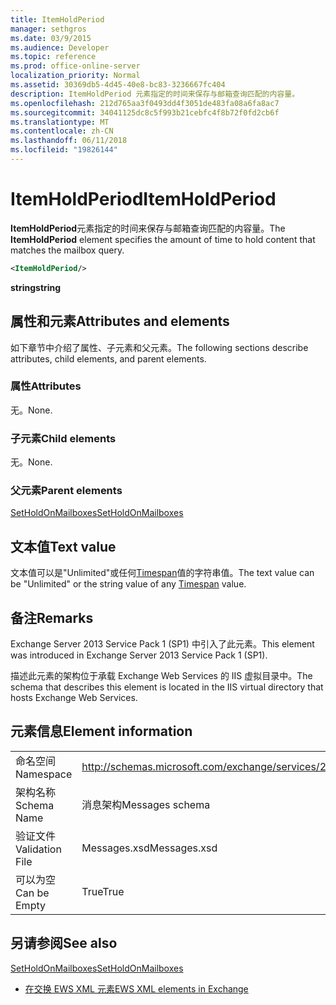 ```yaml
---
title: ItemHoldPeriod
manager: sethgros
ms.date: 03/9/2015
ms.audience: Developer
ms.topic: reference
ms.prod: office-online-server
localization_priority: Normal
ms.assetid: 30369db5-4d45-40e8-bc83-3236667fc404
description: ItemHoldPeriod 元素指定的时间来保存与邮箱查询匹配的内容量。
ms.openlocfilehash: 212d765aa3f0493dd4f3051de483fa08a6fa8ac7
ms.sourcegitcommit: 34041125dc8c5f993b21cebfc4f8b72f0fd2cb6f
ms.translationtype: MT
ms.contentlocale: zh-CN
ms.lasthandoff: 06/11/2018
ms.locfileid: "19826144"
---
```

# <a name="itemholdperiod"></a><span data-ttu-id="9fd51-103">ItemHoldPeriod</span><span class="sxs-lookup"><span data-stu-id="9fd51-103">ItemHoldPeriod</span></span>

<span data-ttu-id="9fd51-104">**ItemHoldPeriod**元素指定的时间来保存与邮箱查询匹配的内容量。</span><span class="sxs-lookup"><span data-stu-id="9fd51-104">The **ItemHoldPeriod** element specifies the amount of time to hold content that matches the mailbox query.</span></span> 
  
```XML
<ItemHoldPeriod/>
```

 <span data-ttu-id="9fd51-105">**string**</span><span class="sxs-lookup"><span data-stu-id="9fd51-105">**string**</span></span>
## <a name="attributes-and-elements"></a><span data-ttu-id="9fd51-106">属性和元素</span><span class="sxs-lookup"><span data-stu-id="9fd51-106">Attributes and elements</span></span>

<span data-ttu-id="9fd51-107">如下章节中介绍了属性、子元素和父元素。</span><span class="sxs-lookup"><span data-stu-id="9fd51-107">The following sections describe attributes, child elements, and parent elements.</span></span>
  
### <a name="attributes"></a><span data-ttu-id="9fd51-108">属性</span><span class="sxs-lookup"><span data-stu-id="9fd51-108">Attributes</span></span>

<span data-ttu-id="9fd51-109">无。</span><span class="sxs-lookup"><span data-stu-id="9fd51-109">None.</span></span>
  
### <a name="child-elements"></a><span data-ttu-id="9fd51-110">子元素</span><span class="sxs-lookup"><span data-stu-id="9fd51-110">Child elements</span></span>

<span data-ttu-id="9fd51-111">无。</span><span class="sxs-lookup"><span data-stu-id="9fd51-111">None.</span></span>
  
### <a name="parent-elements"></a><span data-ttu-id="9fd51-112">父元素</span><span class="sxs-lookup"><span data-stu-id="9fd51-112">Parent elements</span></span>

[<span data-ttu-id="9fd51-113">SetHoldOnMailboxes</span><span class="sxs-lookup"><span data-stu-id="9fd51-113">SetHoldOnMailboxes</span></span>](setholdonmailboxes.md)
  
## <a name="text-value"></a><span data-ttu-id="9fd51-114">文本值</span><span class="sxs-lookup"><span data-stu-id="9fd51-114">Text value</span></span>

<span data-ttu-id="9fd51-115">文本值可以是"Unlimited"或任何[Timespan](http://msdn.microsoft.com/en-us/library/1ecy8h51%28v=vs.110%29.aspx)值的字符串值。</span><span class="sxs-lookup"><span data-stu-id="9fd51-115">The text value can be "Unlimited" or the string value of any [Timespan](http://msdn.microsoft.com/en-us/library/1ecy8h51%28v=vs.110%29.aspx) value.</span></span> 
  
## <a name="remarks"></a><span data-ttu-id="9fd51-116">备注</span><span class="sxs-lookup"><span data-stu-id="9fd51-116">Remarks</span></span>

<span data-ttu-id="9fd51-117">Exchange Server 2013 Service Pack 1 (SP1) 中引入了此元素。</span><span class="sxs-lookup"><span data-stu-id="9fd51-117">This element was introduced in Exchange Server 2013 Service Pack 1 (SP1).</span></span>
  
<span data-ttu-id="9fd51-118">描述此元素的架构位于承载 Exchange Web Services 的 IIS 虚拟目录中。</span><span class="sxs-lookup"><span data-stu-id="9fd51-118">The schema that describes this element is located in the IIS virtual directory that hosts Exchange Web Services.</span></span>
  
## <a name="element-information"></a><span data-ttu-id="9fd51-119">元素信息</span><span class="sxs-lookup"><span data-stu-id="9fd51-119">Element information</span></span>

|||
|:-----|:-----|
|<span data-ttu-id="9fd51-120">命名空间</span><span class="sxs-lookup"><span data-stu-id="9fd51-120">Namespace</span></span>  <br/> |http://schemas.microsoft.com/exchange/services/2006/messages  <br/> |
|<span data-ttu-id="9fd51-121">架构名称</span><span class="sxs-lookup"><span data-stu-id="9fd51-121">Schema Name</span></span>  <br/> |<span data-ttu-id="9fd51-122">消息架构</span><span class="sxs-lookup"><span data-stu-id="9fd51-122">Messages schema</span></span>  <br/> |
|<span data-ttu-id="9fd51-123">验证文件</span><span class="sxs-lookup"><span data-stu-id="9fd51-123">Validation File</span></span>  <br/> |<span data-ttu-id="9fd51-124">Messages.xsd</span><span class="sxs-lookup"><span data-stu-id="9fd51-124">Messages.xsd</span></span>  <br/> |
|<span data-ttu-id="9fd51-125">可以为空</span><span class="sxs-lookup"><span data-stu-id="9fd51-125">Can be Empty</span></span>  <br/> |<span data-ttu-id="9fd51-126">True</span><span class="sxs-lookup"><span data-stu-id="9fd51-126">True</span></span>  <br/> |
   
## <a name="see-also"></a><span data-ttu-id="9fd51-127">另请参阅</span><span class="sxs-lookup"><span data-stu-id="9fd51-127">See also</span></span>



[<span data-ttu-id="9fd51-128">SetHoldOnMailboxes</span><span class="sxs-lookup"><span data-stu-id="9fd51-128">SetHoldOnMailboxes</span></span>](setholdonmailboxes.md)


- [<span data-ttu-id="9fd51-129">在交换 EWS XML 元素</span><span class="sxs-lookup"><span data-stu-id="9fd51-129">EWS XML elements in Exchange</span></span>](ews-xml-elements-in-exchange.md)

